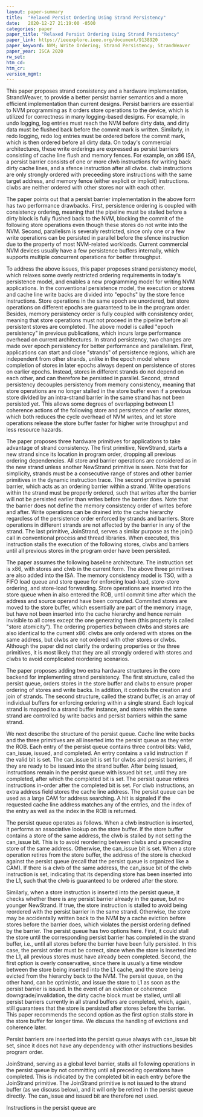 ```yaml
---
layout: paper-summary
title:  "Relaxed Persist Ordering Using Strand Persistency"
date:   2020-12-27 21:19:00 -0500
categories: paper
paper_title: "Relaxed Persist Ordering Using Strand Persistency"
paper_link: https://ieeexplore.ieee.org/document/9138920
paper_keyword: NVM; Write Ordering; Strand Persistency; StrandWeaver
paper_year: ISCA 2020
rw_set:
htm_cd:
htm_cr:
version_mgmt:
---
```


This paper proposes strand consistency and a hardware implementation, StrandWeaver, to provide a better persist 
barrier semantics and a more efficient implementation than current designs. Persist barriers are essential to NVM
programming as it orders store operations to the device, which is utilized for correctness in many logging-based 
designs. For example, in undo logging, log entries must reach the NVM before dirty data, and dirty data must be flushed
back before the commit mark is written. Similarly, in redo logging, redo log entries must be ordered before the commit
mark, which is then ordered before all dirty data.
On today's commercial architectures, these write orderings are expressed as persist barriers consisting of cache line
flush and memory fences. For example, on x86 ISA, a persist barrier consists of one or more clwb instructions for 
writing back dirty cache lines, and a sfence instruction after all clwbs.
clwb instructions are only strongly ordered with preceeding store instructions with the same target address, and memory
fence (either explicit or implicit) instructions. clwbs are neither ordered with other stores nor with each other.

The paper points out that a persist barrier implementation in the above form has two performance drawbacks. First,
persistence ordering is coupled with consistency ordering, meaning that the pipeline must be stalled before a dirty
block is fully flushed back to the NVM, blocking the commit of the following store operations even though these stores 
do not write into the NVM. Second, parallelism is severaly restricted, since only one or a few write operations can
be persisted in parallel before the sfence instruction due to the property of most NVM-related workloads. 
Current commercial NVM devices usually have a few persistence buffers internally, which supports multiple concurrent
operations for better throughput.

To address the above issues, this paper proposes strand persistency model, which relaxes some overly restricted ordering
requirements in today's persistence model, and enables a new programming model for writing NVM applications.
In the conventional persistence model, the execution or stores and cache line write backs are divided into "epochs"
by the store fence instructions. Store operations in the same epoch are unordered, but store operations on different 
epochs are guaranteed to be in the program order. Besides, memory persistency order is fully coupled with consistency
order, meaning that store operations must not proceed in the pipeline before all persistent stores are completed. 
The above model is called "epoch persistency" in previous publications, which incurs large performance overhead on 
current architectures.
In strand persistency, two changes are made over epoch persistency for better performance and parallelism.
First, applications can start and close "strands" of persistence regions, which are independent from other strands, 
unlike in the epoch model where completion of stores in later epochs always depent on persistence of stores on earlier 
epochs. Instead, stores in different strands do not depend on each other, and can therefore be persisted in parallel.
Second, strand persistency decouples persistency from memory consistency, meaning that store operations are no longer
stalled in the store buffer even if a previous store divided by an intra-strand barrier in the same strand has not been 
persisted yet. This allows some degrees of overlapping between L1 coherence actions of the following store and 
persistence of earlier stores, which both reduces the cycle overhead of NVM writes, and let store operations release
the store buffer faster for higher write throughput and less resource hazards.

The paper proposes three hardware primitives for applications to take advantage of strand consistency. The first 
primitive, NewStrand, starts a new strand since its location in program order, dropping all previous ordering 
dependencies. All store and barrier operations are considered as in the new strand unless another NewStrand primitive
is seen. Note that for simplicity, strands must be a consecutive range of stores and other barrier primitives in the 
dynamic instruction trace. 
The second primitive is persist barrier, which acts as an ordering barrier within a strand. Write operations within the 
strand must be properly ordered, such that writes after the barrier will not be persisted earlier than writes before
the barrier does. Note that the barrier does not define the memory consistency order of writes before and after. Write
operations can be drained into the cache hierarchy regardless of the persistence order enforced by strands and barriers.
Store operations in different strands are not affected by the barrier in any of the strand.
The last primitive, JoinStrand, serves a similar purpose as the join() call in conventional process and thread 
libraries. When executed, this instruction stalls the execution of the following stores, clwbs and barriers
until all previous stores in the program order have been persisted. 

The paper assumes the following baseline architecture. The instruction set is x86, with stores and clwb in the current
form. The above three primitives are also added into the ISA. The memory consistency model is TSO, with a FIFO load 
queue and store queue for enforcing load-load, store-store ordering, and store-load forwarding. 
Store operations are inserted into the store queue when in also entered the ROB, until commit time after which the 
address and source operand have been computed. Commited stores are moved to the store buffer, which essentially are
part of the memory image, but have not been inserted into the cache hierarchy and hence remain invisible to all
cores except the one generating them (this property is called "store atomicity").
The ordering properties between clwbs and stores are also identical to the current x86: clwbs are only ordered with 
stores on the same address, but clwbs are not ordered with other stores or clwbs.
Although the paper did not clarify the ordering properties or the three primitives, it is most likely that they are 
all strongly ordered with stores and clwbs to avoid complicated reordering scenarios.

The paper proposes adding two extra hardware structures in the core backend for implementing strand persistency.
The first structure, called the persist queue, orders stores in the store buffer and clwbs to ensure proper 
ordering of stores and write backs. In addition, it controls the creation and join of strands. 
The second structure, called the strand buffer, is an array of individual buffers for enforcing ordering within a 
single strand. Each logical strand is mapped to a strand buffer instance, and stores within the same strand are 
controlled by write backs and persist barriers within the same strand.

We next describe the structure of the persist queue. Cache line write backs and the three primitives are all inserted
into the persist queue as they enter the ROB. Each entry of the persist queue contains three control bits: Valid,
can_issue, issued, and completed. 
An entry contains a valid instruction if the valid bit is set. The can_issue bit is set for clwbs
and persist barriers, if they are ready to be issued into the strand buffer. After being issued, instructions remain
in the persist queue with issued bit set, until they are completed, after which the completed bit is set. 
The persist queue retires instructions in-order after the completed bit is set.
For clwb instructions, an extra address field stores the cache line address. The persist queue can be used as a large
CAM for address searching. A hit is signaled if the requested cache line address matches any of the entries, and 
the index of the entry as well as the index in the ROB is returned.

The persist queue operates as follows. When a clwb instruction is inserted, it performs an associative lookup on
the store buffer. If the store buffer contains a store of the same address, the clwb is stalled by not setting the
can_issue bit. This is to avoid reordering between clwbs and a preceeding store of the same address. Otherwise, the
can_issue bit is set.
When a store operation retires from the store buffer, the address of the store is checked against the persist queue
(recall that the persist queue is organized like a CAM). If there is a clwb of the same address, the can_issue bit
of the clwb instruction is set, indicating that its depending store has been inserted into the L1, such that the clwb
is guaranteed to be ordered after the store.

Similarly, when a store instruction is inserted into the persist queue, it checks whether there is any persist
barrier already in the queue, but no younger NewStrand. If true, the store instruction is stalled to avoid being
reordered with the persist barrier in the same strand. Otherwise, the store may be accidentally written back to the 
NVM by a cache eviction before stores before the barrier does, which violates the persist ordering defined by the 
barrier. The persist queue has two options here. First, it could stall the store until the 
corresponding persist barrier has completed in the strand buffer, i.e., until all stores before the barrier have been
fully persisted. In this case, the persist order must be correct, since when the store is inserted into the L1, all
previous stores must have already been completed.
Second, the first option is overly conservative, since there is usually a time window between the store being inserted
into the L1 cache, and the store being evicted from the hierarchy back to the NVM. The persist queue, on the other hand,
can be optimistic, and issue the store to L1 as soon as the persist barrier is issued. In the event of an eviction or
coherence downgrade/invalidation, the dirty cache block must be stalled, until all persist barriers currently in all
strand buffers are completed, which, again, still guarantees that the store is persisted after stores before the 
barrier. This paper recommends the second option as the first option stalls store in the store buffer for longer time.
We discuss the handling of evictions and coherence later.


Persist barriers are inserted into the persist queue always with can_issue bit set, since it does not have any 
dependency with other instructions besides program order.

JoinStrand, serving as a global level barrier, stalls all following operations in the persist queue by not committing
until all preceding operations have completed. This is indicated by the completed bit in each entry before the 
JoinStrand primitive. The JoinStrand primitive is not issued to the strand buffer (as we discuss below), and it will
only be retired in the persist queue directly. The can_issue and issued bit are therefore not used.

Instructions in the persist queue are 
